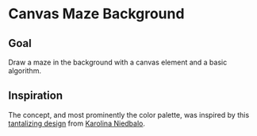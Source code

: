 # Canvas Maze Background

<!-- ## [Live Demo]() -->

## Goal

Draw a maze in the background with a canvas element and a basic algorithm.

## Inspiration

The concept, and most prominently the color palette, was inspired by this [tantalizing design](https://dribbble.com/shots/6397028-What-Is-Personalization-and-What-Does-It-Mean-To-Marketers) from [Karolina Niedbalo](https://dribbble.com/niedbalo).
